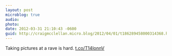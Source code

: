 ```yaml
---
layout: post
microblog: true
audio: 
photo: 
date: 2012-03-31 21:10:43 -0600
guid: http://craigmcclellan.micro.blog/2012/04/01/t186289458000314368.html
---
```

Taking pictures at a rave is hard. [t.co/T14lonnV](http://t.co/T14lonnV)
